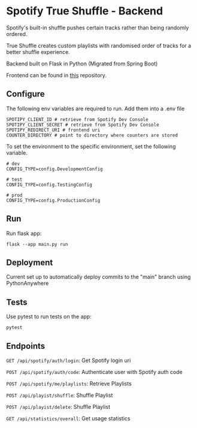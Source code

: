 # Spotify True Shuffle - Backend

Spotify's built-in shuffle pushes certain tracks rather than being randomly ordered.

True Shuffle creates custom playlists with randomised order of tracks for a better shuffle experience.

Backend built on Flask in Python (Migrated from Spring Boot)

Frontend can be found in [this](https://github.com/This-Is-Ko/spotify-true-shuffle-react) repository.

## Configure

The following env variables are required to run. Add them into a .env file

    SPOTIPY_CLIENT_ID # retrieve from Spotify Dev Console
    SPOTIPY_CLIENT_SECRET # retrieve from Spotify Dev Console
    SPOTIPY_REDIRECT_URI # frontend uri
    COUNTER_DIRECTORY # point to directory where counters are stored

To set the environment to the specific environment, set the following variable.

    # dev
    CONFIG_TYPE=config.DevelopmentConfig

    # test
    CONFIG_TYPE=config.TestingConfig

    # prod
    CONFIG_TYPE=config.ProductionConfig

## Run

Run flask app:

    flask --app main.py run

## Deployment

Current set up to automatically deploy commits to the "main" branch using PythonAnywhere

## Tests

Use pytest to run tests on the app:

    pytest

## Endpoints

`GET /api/spotify/auth/login`: Get Spotify login uri

`POST /api/spotify/auth/code`: Authenticate user with Spotify auth code

`POST /api/spotify/me/playlists`: Retrieve Playlists

`POST /api/playist/shuffle`: Shuffle Playlist

`POST /api/playist/delete`: Shuffle Playlist

`GET /api/statistics/overall`: Get usage statistics
